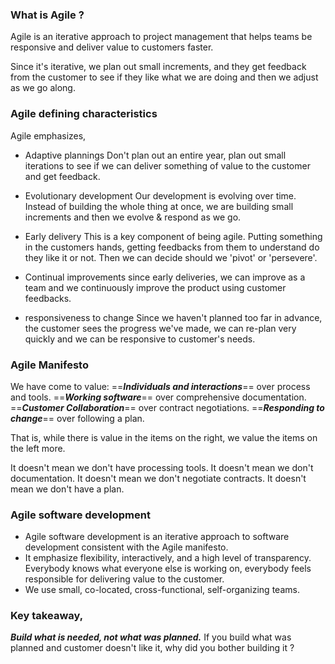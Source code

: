 ### What is Agile ?
Agile is an iterative approach to project management that helps teams be responsive and deliver value to customers faster.

Since it's iterative, we plan out small increments, and they get feedback from the customer to see if they like what we are doing and then we adjust as we go along.

### Agile defining characteristics
Agile emphasizes,
- Adaptive plannings
	Don't plan out an entire year, plan out small iterations to see if we can deliver something of value to the customer and get feedback.

- Evolutionary development
	Our development is evolving over time.
	Instead of building the whole thing at once, we are building small increments and then we evolve & respond as we go. 

- Early delivery
	This is a key component of being agile. 
	Putting something in the customers hands, getting feedbacks from them to understand do they like it or not. Then we can decide should we 'pivot' or 'persevere'.

- Continual improvements
	since early deliveries, we can improve as a team and we continuously improve the product using customer feedbacks.

- responsiveness to change
	Since we haven't planned too far in advance, the customer sees the progress we've made, we can re-plan very quickly and we can be responsive to customer's needs.

### Agile Manifesto
We have come to value:
==***Individuals and interactions***== over process and tools.
==***Working software***== over comprehensive documentation.
==***Customer Collaboration***== over contract negotiations.
==***Responding to change***== over following a plan.

That is, while there is value in the items on the right, we value the items on the left more. 

It doesn't mean we don't have processing tools.
It doesn't mean we don't documentation.
It doesn't mean we don't negotiate contracts.
It doesn't mean we don't have a plan.

### Agile software development
- Agile software development is an iterative approach to software development consistent with the Agile manifesto. 
- It emphasize flexibility, interactively, and a high level of transparency. 
	Everybody knows what everyone else is working on,
	everybody feels responsible for delivering value to the customer.
- We use small, co-located, cross-functional, self-organizing teams.

### Key takeaway,
***Build what is needed, not what was planned.***
	If you build what was planned and customer doesn't like it, why did you bother building it ?
	
